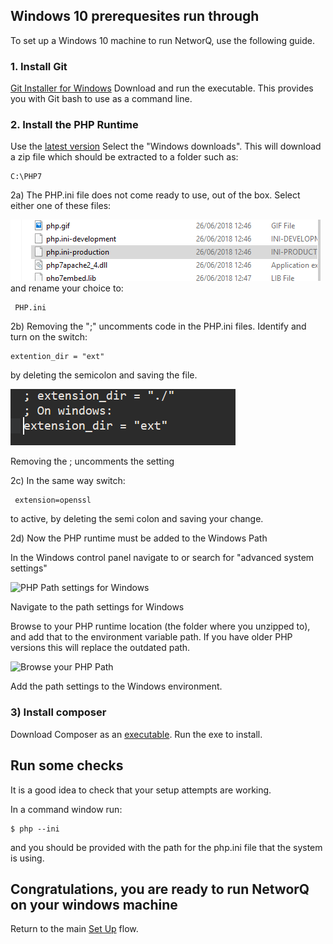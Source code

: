 

## Windows 10 prerequesites run through

To set up a Windows 10 machine to run NetworQ, use the following guide.


### 1. Install Git 

[Git Installer for Windows](https://git-scm.com/download/win) 
Download and run the executable.
This provides you with Git bash to use as a command line. 


### 2. Install the PHP Runtime

Use the [latest version](http://php.net/downloads.php)
Select the "Windows downloads".
This will download a zip file which should be extracted to a folder such as:

```
C:\PHP7

```

2a) The PHP.ini file does not come ready to use, out of the box. Select either one of these files:

![PHP.ini rename for Windows](/images/PHP_ini_2FilesToEdit.PNG) 
and rename your choice to:

```
 PHP.ini
```

2b) Removing the ";" uncomments code in the PHP.ini files. Identify and turn on the switch:
```
extention_dir = "ext"
```
by deleting the semicolon and saving the file.

![PHP.ini edit for Windows](/images/PHP_ini_WindowsSwitch.PNG) 

Removing the ; uncomments the setting


2c) In the same way switch:
```
 extension=openssl 

 ```
 to active, by deleting the semi colon and saving your change.


2d) Now the PHP runtime must be added to the Windows Path

In the Windows control panel navigate to or search for "advanced system settings"

![PHP Path settings for Windows](/images/PHP_Windows_VariablesSettings.PNG) 

Navigate to the path settings for Windows

Browse to your PHP runtime location (the folder where you unzipped to), and add that to the environment variable path. If you have older PHP versions this will replace the outdated path.

![Browse your PHP Path](/images/PHP_Windows_VariablesSettings2.PNG) 

Add the path settings to the Windows environment.

### 3) Install composer

Download Composer as an [executable](https://getcomposer.org/doc/00-intro.md).
Run the exe to install.

## Run some checks
It is a good idea to check that your setup attempts are working.

In a command window run:
```
$ php --ini
```

and you should be provided with the path for the php.ini file that the system is using.


## Congratulations, you are ready to run NetworQ on your windows machine

Return to the main [Set Up](/getting-started.md) flow.




